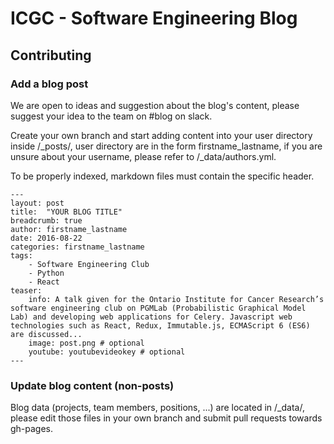 # ICGC - Software Engineering Blog

## Contributing

### Add a blog post

We are open to ideas and suggestion about the blog's content, please suggest your idea to the team on #blog on slack.

Create your own branch and start adding content into your user directory inside /_posts/, user directory are in the form firstname_lastname, if you are unsure about your username, please refer to /_data/authors.yml.

To be properly indexed, markdown files must contain the specific header.

```
---
layout: post
title:  "YOUR BLOG TITLE"
breadcrumb: true
author: firstname_lastname
date: 2016-08-22
categories: firstname_lastname
tags:
    - Software Engineering Club
    - Python
    - React
teaser:
    info: A talk given for the Ontario Institute for Cancer Research’s software engineering club on PGMLab (Probabilistic Graphical Model Lab) and developing web applications for Celery. Javascript web technologies such as React, Redux, Immutable.js, ECMAScript 6 (ES6) are discussed...
    image: post.png # optional
    youtube: youtubevideokey # optional
---
```

### Update blog content (non-posts)

Blog data (projects, team members, positions, ...) are located in /_data/, please edit those files in your own branch and submit pull requests towards gh-pages.
